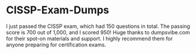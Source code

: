 # CISSP-Exam-Dumps
I just passed the CISSP exam, which had 150 questions in total. The passing score is 700 out of 1,000, and I scored 950! Huge thanks to dumpsvibe.com for their spot-on materials and support. I highly recommend them for anyone preparing for certification exams.
